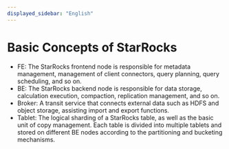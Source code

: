 ```yaml
---
displayed_sidebar: "English"
---
```


# Basic Concepts of StarRocks

* FE: The StarRocks frontend node is responsible for metadata management, management of client connectors, query planning, query scheduling, and so on.
* BE: The StarRocks backend node is responsible for data storage, calculation execution, compaction, replication management, and so on.
* Broker: A transit service that connects external data such as HDFS and object storage, assisting import and export functions.
* Tablet: The logical sharding of a StarRocks table, as well as the basic unit of copy management. Each table is divided into multiple tablets and stored on different BE nodes according to the partitioning and bucketing mechanisms.
